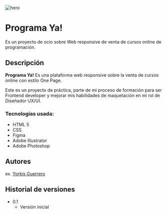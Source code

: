 ![hero](https://user-images.githubusercontent.com/92123986/165383373-c46264df-bc10-4f50-a89b-e3547e236a87.jpeg)



# Programa Ya!

Es un proyecto de ocio sobre Web responsive de venta de cursos online de programación.

## Descripción

**Programa Ya!** Es una plataforma web responsive sobre la venta de cursos online con estilo One Page.  
 
Este es un proyecto de práctica, parte de mi proceso de formación para ser Frontend developer y mejorar mis habilidades de maquetación en mi rol de Diseñador UX/UI.


### Tecnologías usada: 

* HTML 5
* CSS
* Figma
* Adobe Illustrator
* Adobe Photoshop

## Autores


 ex. [Yorkis Guerrero](https://github.com/uxyorkis)

## Historial de versiones


* 0.1
    * Versión inicial
